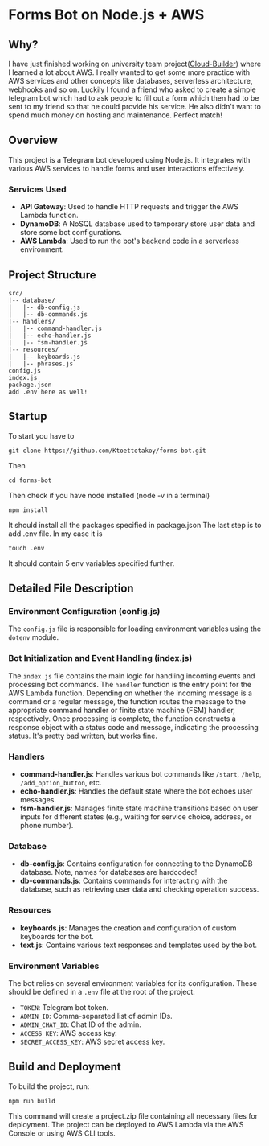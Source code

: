 # Forms Bot on Node.js + AWS

## Why?
I have just finished working on university team project([Cloud-Builder](https://github.com/Ktoettotakoy/Cloud-Builder)) where I learned a lot about AWS. I really wanted to get some more practice with AWS services and other concepts like databases, serverless architecture, webhooks and so on. Luckily I found a friend who asked to create a simple telegram bot which had to ask people to fill out a form which then had to be sent to my friend so that he could provide his service. He also didn't want to spend much money on hosting and maintenance. Perfect match!

## Overview
This project is a Telegram bot developed using Node.js. It integrates with various AWS services to handle forms and user interactions effectively.

### Services Used
- **API Gateway**: Used to handle HTTP requests and trigger the AWS Lambda function.
- **DynamoDB**: A NoSQL database used to temporary store user data and store some bot configurations.
- **AWS Lambda**: Used to run the bot's backend code in a serverless environment.

## Project Structure
```
src/
|-- database/
|   |-- db-config.js
|   |-- db-commands.js
|-- handlers/
|   |-- command-handler.js
|   |-- echo-handler.js
|   |-- fsm-handler.js
|-- resources/
|   |-- keyboards.js
|   |-- phrases.js
config.js
index.js
package.json
add .env here as well!
```

## Startup
To start you have to 
```
git clone https://github.com/Ktoettotakoy/forms-bot.git
```
Then 
```
cd forms-bot
```
Then check if you have node installed (node -v in a terminal)
```
npm install
``` 
It should install all the packages specified in package.json
The last step is to add .env file. In my case it is 
```
touch .env
```
It should contain 5 env variables specified further. 

## Detailed File Description

### Environment Configuration (config.js)

The `config.js` file is responsible for loading environment variables using the `dotenv` module.

### Bot Initialization and Event Handling (index.js)

The `index.js` file contains the main logic for handling incoming events and processing bot commands. The `handler` function is the entry point for the AWS Lambda function. Depending on whether the incoming message is a command or a regular message, the function routes the message to the appropriate command handler or finite state machine (FSM) handler, respectively. Once processing is complete, the function constructs a response object with a status code and message, indicating the processing status. It's pretty bad written, but works fine. 

### Handlers
- **command-handler.js**: Handles various bot commands like `/start`, `/help`, `/add_option_button`, etc.
- **echo-handler.js**: Handles the default state where the bot echoes user messages.
- **fsm-handler.js**: Manages finite state machine transitions based on user inputs for different states (e.g., waiting for service choice, address, or phone number).

### Database
- **db-config.js**: Contains configuration for connecting to the DynamoDB database. Note, names for databases are hardcoded!
- **db-commands.js**: Contains commands for interacting with the database, such as retrieving user data and checking operation success.

### Resources
- **keyboards.js**: Manages the creation and configuration of custom keyboards for the bot.
- **text.js**: Contains various text responses and templates used by the bot.

### Environment Variables
The bot relies on several environment variables for its configuration. These should be defined in a `.env` file at the root of the project:

- `TOKEN`: Telegram bot token.
- `ADMIN_ID`: Comma-separated list of admin IDs.
- `ADMIN_CHAT_ID`: Chat ID of the admin.
- `ACCESS_KEY`: AWS access key.
- `SECRET_ACCESS_KEY`: AWS secret access key.

## Build and Deployment
To build the project, run:

```npm run build```

This command will create a project.zip file containing all necessary files for deployment. The project can be deployed to AWS Lambda via the AWS Console or using AWS CLI tools.